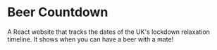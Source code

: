 # Beer Countdown
A React website that tracks the dates of the UK's lockdown relaxation timeline. It shows when you can have a beer with a mate!
